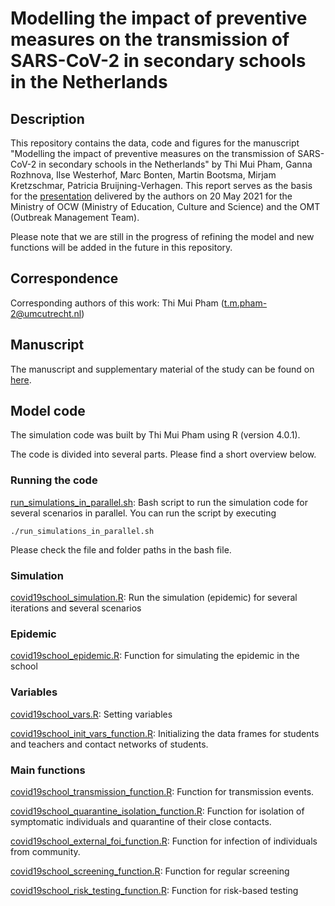 # Modelling the impact of preventive measures on the transmission of SARS-CoV-2 in secondary schools in the Netherlands
## Description
This repository contains the data, code and figures for the manuscript "Modelling the impact of preventive measures on the transmission of SARS-CoV-2 in secondary schools in the Netherlands" by Thi Mui Pham, Ganna Rozhnova, Ilse Westerhof, Marc Bonten, Martin Bootsma, Mirjam Kretzschmar, Patricia Bruijning-Verhagen. This report  serves  as  the  basis  for  the  [presentation](https://assets-eu-01.kc-usercontent.com/546dd520-97db-01b7-154d-79bb6d950a2d/1bf8fdb4-940e-4ea2-b29d-213cdcfa5eb2/20210528_presentatie_Onderzoek\%20openen\%20middelbare\%20scholen.pdf) delivered  by  the  authors  on  20  May  2021  for  the Ministry of OCW (Ministry of Education, Culture and Science) and the OMT (Outbreak Management Team). 

Please note that we are still in the progress of refining the model and new functions will be added in the future in this repository. 

## Correspondence
Corresponding authors of this work: Thi Mui Pham (t.m.pham-2@umcutrecht.nl)

## Manuscript
The manuscript and supplementary material of the study can be found on [here](https://github.com/tm-pham/covid19_school_transmission/blob/master/manuscript/COVID_19_School_transmission_in_NL.pdf). 

## Model code
The simulation code was built by Thi Mui Pham using R (version 4.0.1). 

The code is divided into several parts. Please find a short overview below.
### Running the code
[run_simulations_in_parallel.sh](https://github.com/tm-pham/covid19_school_transmission/blob/master/model_code/run_simulations_in_parallel.sh): Bash script to run the simulation code for several scenarios in parallel. You can run the script by executing
```
./run_simulations_in_parallel.sh
```
Please check the file and folder paths in the bash file. 
### Simulation
[covid19school_simulation.R](https://github.com/tm-pham/covid19_school_transmission/blob/master/model_code/covid19school_simulation.R): Run the simulation (epidemic) for several iterations and several scenarios
### Epidemic
[covid19school_epidemic.R](https://github.com/tm-pham/covid19_school_transmission/blob/master/model_code/covid19school_epidemic.R): Function for simulating the epidemic in the school
### Variables
[covid19school_vars.R](https://github.com/tm-pham/covid19_school_transmission/blob/master/model_code/covid19school_vars.R): Setting variables

[covid19school_init_vars_function.R](https://github.com/tm-pham/covid19_school_transmission/blob/master/model_code/covid19school_init_vars_function.R): Initializing the data frames for students and teachers and contact networks of students. 
### Main functions
[covid19school_transmission_function.R](https://github.com/tm-pham/covid19_school_transmission/blob/master/model_code/covid19school_transmission_function.R): Function for transmission events. 

[covid19school_quarantine_isolation_function.R](https://github.com/tm-pham/covid19_school_transmission/blob/master/model_code/covid19school_quarantine_isolation_function.R): Function for isolation of symptomatic individuals and quarantine of their close contacts.

[covid19school_external_foi_function.R](https://github.com/tm-pham/covid19_school_transmission/blob/master/model_code/covid19school_external_foi_function.R): Function for infection of individuals from community.

[covid19school_screening_function.R](https://github.com/tm-pham/covid19_school_transmission/blob/master/model_code/covid19school_screening_function.R): Function for regular screening

[covid19school_risk_testing_function.R](https://github.com/tm-pham/covid19_school_transmission/blob/master/model_code/covid19school_risk_testing_function.R): Function for risk-based testing

